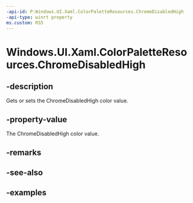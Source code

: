 ```yaml
---
-api-id: P:Windows.UI.Xaml.ColorPaletteResources.ChromeDisabledHigh
-api-type: winrt property
ms.custom: RS5
---
```


<!-- Property syntax.
public IReference<Color> ChromeDisabledHigh { get;  set; }
-->

# Windows.UI.Xaml.ColorPaletteResources.ChromeDisabledHigh

## -description

Gets or sets the ChromeDisabledHigh color value.



## -property-value

The ChromeDisabledHigh color value.

## -remarks

## -see-also

## -examples

